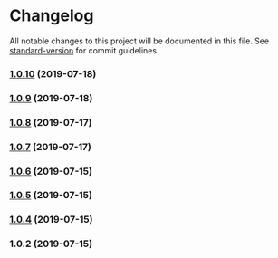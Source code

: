 # Changelog

All notable changes to this project will be documented in this file. See [standard-version](https://github.com/conventional-changelog/standard-version) for commit guidelines.

### [1.0.10](https://github.com/cjdell/ts-valid/compare/v1.0.9...v1.0.10) (2019-07-18)



### [1.0.9](https://github.com/cjdell/ts-valid/compare/v1.0.8...v1.0.9) (2019-07-18)



### [1.0.8](https://github.com/cjdell/ts-valid/compare/v1.0.7...v1.0.8) (2019-07-17)



### [1.0.7](https://github.com/cjdell/ts-valid/compare/v1.0.6...v1.0.7) (2019-07-17)



### [1.0.6](https://github.com/cjdell/ts-valid/compare/v1.0.5...v1.0.6) (2019-07-15)



### [1.0.5](https://github.com/cjdell/ts-valid/compare/v1.0.4...v1.0.5) (2019-07-15)



### [1.0.4](https://github.com/cjdell/ts-valid/compare/v1.0.2...v1.0.4) (2019-07-15)



### 1.0.2 (2019-07-15)
